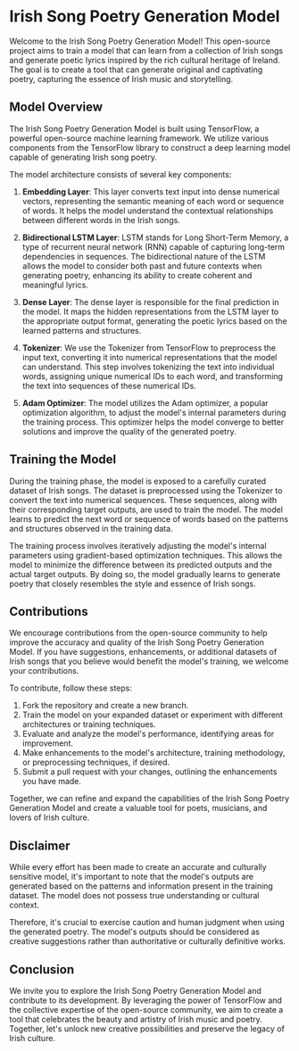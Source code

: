 # Irish Song Poetry Generation Model

Welcome to the Irish Song Poetry Generation Model! This open-source project aims to train a model that can learn from a collection of Irish songs and generate poetic lyrics inspired by the rich cultural heritage of Ireland. The goal is to create a tool that can generate original and captivating poetry, capturing the essence of Irish music and storytelling.

## Model Overview

The Irish Song Poetry Generation Model is built using TensorFlow, a powerful open-source machine learning framework. We utilize various components from the TensorFlow library to construct a deep learning model capable of generating Irish song poetry.

The model architecture consists of several key components:

1. **Embedding Layer**: This layer converts text input into dense numerical vectors, representing the semantic meaning of each word or sequence of words. It helps the model understand the contextual relationships between different words in the Irish songs.

2. **Bidirectional LSTM Layer**: LSTM stands for Long Short-Term Memory, a type of recurrent neural network (RNN) capable of capturing long-term dependencies in sequences. The bidirectional nature of the LSTM allows the model to consider both past and future contexts when generating poetry, enhancing its ability to create coherent and meaningful lyrics.

3. **Dense Layer**: The dense layer is responsible for the final prediction in the model. It maps the hidden representations from the LSTM layer to the appropriate output format, generating the poetic lyrics based on the learned patterns and structures.

4. **Tokenizer**: We use the Tokenizer from TensorFlow to preprocess the input text, converting it into numerical representations that the model can understand. This step involves tokenizing the text into individual words, assigning unique numerical IDs to each word, and transforming the text into sequences of these numerical IDs.

5. **Adam Optimizer**: The model utilizes the Adam optimizer, a popular optimization algorithm, to adjust the model's internal parameters during the training process. This optimizer helps the model converge to better solutions and improve the quality of the generated poetry.

## Training the Model

During the training phase, the model is exposed to a carefully curated dataset of Irish songs. The dataset is preprocessed using the Tokenizer to convert the text into numerical sequences. These sequences, along with their corresponding target outputs, are used to train the model. The model learns to predict the next word or sequence of words based on the patterns and structures observed in the training data.

The training process involves iteratively adjusting the model's internal parameters using gradient-based optimization techniques. This allows the model to minimize the difference between its predicted outputs and the actual target outputs. By doing so, the model gradually learns to generate poetry that closely resembles the style and essence of Irish songs.

## Contributions

We encourage contributions from the open-source community to help improve the accuracy and quality of the Irish Song Poetry Generation Model. If you have suggestions, enhancements, or additional datasets of Irish songs that you believe would benefit the model's training, we welcome your contributions.

To contribute, follow these steps:

1. Fork the repository and create a new branch.
2. Train the model on your expanded dataset or experiment with different architectures or training techniques.
3. Evaluate and analyze the model's performance, identifying areas for improvement.
4. Make enhancements to the model's architecture, training methodology, or preprocessing techniques, if desired.
5. Submit a pull request with your changes, outlining the enhancements you have made.

Together, we can refine and expand the capabilities of the Irish Song Poetry Generation Model and create a valuable tool for poets, musicians, and lovers of Irish culture.

## Disclaimer

While every effort has been made to create an accurate and culturally sensitive model, it's important to note that the model's outputs are generated based on the patterns and information present in the training dataset. The model does not possess true understanding or cultural context.

Therefore, it's crucial to exercise caution and human judgment when using the generated poetry. The model's outputs should be considered as creative suggestions rather than authoritative or culturally definitive works.

## Conclusion

We invite you to explore the Irish Song Poetry Generation Model and contribute to its development. By leveraging the power of TensorFlow and the collective expertise of the open-source community, we aim to create a tool that celebrates the beauty and artistry of Irish music and poetry. Together, let's unlock new creative possibilities and preserve the legacy of Irish culture.
